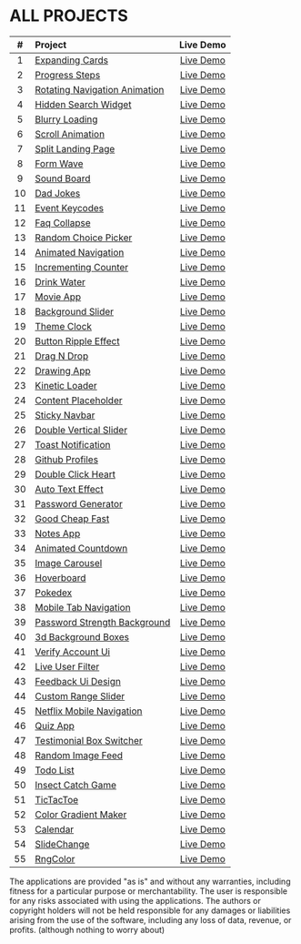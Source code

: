 # ALL PROJECTS



| # | Project       | Live Demo     | 
|:--:| :---------------------------------------------------------------------------------------------------------------------------------------- | :------------: |
| 1 | [Expanding Cards](https://github.com/shkippppper/50Projects25Days/tree/main/SmallProjects/1-ExpandingCards)  | [Live Demo]()  |
| 2 | [Progress Steps](https://github.com/shkippppper/50Projects25Days/tree/main/SmallProjects/2-ProgressSteps)  | [Live Demo]()  |
| 3 | [Rotating Navigation Animation](https://github.com/shkippppper/50Projects25Days/tree/main/SmallProjects/3-RotatingNavigation)  | [Live Demo]()  |
| 4 | [Hidden Search Widget](https://github.com/shkippppper/50Projects25Days/tree/main/SmallProjects/4-HiddenSearchWidget)  | [Live Demo]()  |
| 5 | [Blurry Loading](https://github.com/shkippppper/50Projects25Days/tree/main/SmallProjects/5-BlurryLoading)  | [Live Demo]()  |
| 6 | [Scroll Animation](https://github.com/shkippppper/50Projects25Days/tree/main/SmallProjects/6-ScrollAnimation)  | [Live Demo]()  |
| 7 | [Split Landing Page](https://github.com/shkippppper/50Projects25Days/tree/main/SmallProjects/7-SplitLandingPage)  | [Live Demo]()  |
| 8 | [Form Wave](https://github.com/shkippppper/50Projects25Days/tree/main/SmallProjects/8-FormWave)  | [Live Demo]()  |
| 9 | [Sound Board](https://github.com/shkippppper/50Projects25Days/tree/main/SmallProjects/9-SoundBoard)  | [Live Demo]()  |
| 10 | [Dad Jokes](https://github.com/shkippppper/50Projects25Days/tree/main/SmallProjects/10-DadJokes)  | [Live Demo]()  |
| 11 | [Event Keycodes](https://github.com/shkippppper/50Projects25Days/tree/main/SmallProjects/11-EventKeycodes)  | [Live Demo]()  |
| 12 | [Faq Collapse](https://github.com/shkippppper/50Projects25Days/tree/main/SmallProjects/12-FaqCollapse)  | [Live Demo]()  |
| 13 | [Random Choice Picker](https://github.com/shkippppper/50Projects25Days/tree/main/SmallProjects/13-RandomChoicePicker)  | [Live Demo]()  |
| 14 | [Animated Navigation](https://github.com/shkippppper/50Projects25Days/tree/main/SmallProjects/14-AnimatedNavigation)  | [Live Demo]()  |
| 15 | [Incrementing Counter](https://github.com/shkippppper/50Projects25Days/tree/main/SmallProjects/15-IncrementingCounter)  | [Live Demo]()  |
| 16 | [Drink Water](https://github.com/shkippppper/50Projects25Days/tree/main/SmallProjects/16-DrinkWater)  | [Live Demo]()  |
| 17 | [Movie App](https://github.com/shkippppper/50Projects25Days/tree/main/SmallProjects/17-MovieApp)  | [Live Demo]()  |
| 18 | [Background Slider](https://github.com/shkippppper/50Projects25Days/tree/main/SmallProjects/18-BackgroundSlider)  | [Live Demo]()  |
| 19 | [Theme Clock](https://github.com/shkippppper/50Projects25Days/tree/main/SmallProjects/19-ThemeClock)  | [Live Demo]()  |
| 20 | [Button Ripple Effect](https://github.com/shkippppper/50Projects25Days/tree/main/SmallProjects/20-ButtonRippleEffect)  | [Live Demo]()  |
| 21 | [Drag N Drop](https://github.com/shkippppper/50Projects25Days/tree/main/SmallProjects/21-DragNDrop)  | [Live Demo]()  |
| 22 | [Drawing App](https://github.com/shkippppper/50Projects25Days/tree/main/SmallProjects/22-DrawingApp)  | [Live Demo]()  |
| 23 | [Kinetic Loader](https://github.com/shkippppper/50Projects25Days/tree/main/SmallProjects/23-KineticLoader)  | [Live Demo]()  |
| 24 | [Content Placeholder](https://github.com/shkippppper/50Projects25Days/tree/main/SmallProjects/24-ContentPlaceholder)  | [Live Demo]()  |
| 25 | [Sticky Navbar](https://github.com/shkippppper/50Projects25Days/tree/main/SmallProjects/25-StickyNavbar)  | [Live Demo]()  |
| 26 | [Double Vertical Slider](https://github.com/shkippppper/50Projects25Days/tree/main/SmallProjects/26-DoubleVerticalSlider)  | [Live Demo]()  |
| 27 | [Toast Notification](https://github.com/shkippppper/50Projects25Days/tree/main/SmallProjects/27-ToastNotification)  | [Live Demo]()  |
| 28 | [Github Profiles](https://github.com/shkippppper/50Projects25Days/tree/main/SmallProjects/28-GithubProfiles)  | [Live Demo]()  |
| 29 | [Double Click Heart](https://github.com/shkippppper/50Projects25Days/tree/main/SmallProjects/29-DoubleClickHeart)  | [Live Demo]()  |
| 30 | [Auto Text Effect](https://github.com/shkippppper/50Projects25Days/tree/main/SmallProjects/30-AutoTextEffect)  | [Live Demo]()  |
| 31 | [Password Generator](https://github.com/shkippppper/50Projects25Days/tree/main/SmallProjects/31-PasswordGenerator)  | [Live Demo]()  |
| 32 | [Good Cheap Fast](https://github.com/shkippppper/50Projects25Days/tree/main/SmallProjects/31-PasswordGenerator)  | [Live Demo]()  |
| 33 | [Notes App](https://github.com/shkippppper/50Projects25Days/tree/main/SmallProjects/33-NotesApp)  | [Live Demo]()  |
| 34 | [Animated Countdown](https://github.com/shkippppper/50Projects25Days/tree/main/SmallProjects/34-AnimatedCountDown)  | [Live Demo]()  |
| 35 | [Image Carousel](https://github.com/shkippppper/50Projects25Days/tree/main/SmallProjects/35-ImageCarousel)  | [Live Demo]()  |
| 36 | [Hoverboard](https://github.com/shkippppper/50Projects25Days/tree/main/SmallProjects/36-Hoverboard)  | [Live Demo]()  |
| 37 | [Pokedex](https://github.com/shkippppper/50Projects25Days/tree/main/SmallProjects/37-Pokedex)  | [Live Demo]()  |
| 38 | [Mobile Tab Navigation](https://github.com/shkippppper/50Projects25Days/tree/main/SmallProjects/38-MobileTabNavigation)  | [Live Demo]()  |
| 39 | [Password Strength Background](https://github.com/shkippppper/50Projects25Days/tree/main/SmallProjects/39-PasswordStrengthBackground)  | [Live Demo]()  |
| 40 | [3d Background Boxes](https://github.com/shkippppper/50Projects25Days/tree/main/SmallProjects/40-3dBackgroundBoxes)  | [Live Demo]()  |
| 41 | [Verify Account Ui](https://github.com/shkippppper/50Projects25Days/tree/main/SmallProjects/41-VerifyAccountUI)  | [Live Demo]()  |
| 42 | [Live User Filter](https://github.com/shkippppper/50Projects25Days/tree/main/SmallProjects/42-LiveUserFilter)  | [Live Demo]()  |
| 43 | [Feedback Ui Design](https://github.com/shkippppper/50Projects25Days/tree/main/SmallProjects/43-FeedbackUIDesign)  | [Live Demo]()  |
| 44 | [Custom Range Slider](https://github.com/shkippppper/50Projects25Days/tree/main/SmallProjects/44-CustomRangeSlider)  | [Live Demo]()  |
| 45 | [Netflix Mobile Navigation](https://github.com/shkippppper/50Projects25Days/tree/main/SmallProjects/45-NetflixMobileNavigation)  | [Live Demo]()  |
| 46 | [Quiz App](https://github.com/shkippppper/50Projects25Days/tree/main/SmallProjects/46-QuizApp)  | [Live Demo]()  |
| 47 | [Testimonial Box Switcher](https://github.com/shkippppper/50Projects25Days/tree/main/SmallProjects/47-TestimonialBoxSwitcher)  | [Live Demo]()  |
| 48 | [Random Image Feed](https://github.com/shkippppper/50Projects25Days/tree/main/SmallProjects/48-RandomImageFeed)  | [Live Demo]()  |
| 49 | [Todo List](https://github.com/shkippppper/50Projects25Days/tree/main/SmallProjects/49-ToDoList)  | [Live Demo]()  |
| 50 | [Insect Catch Game](https://github.com/shkippppper/50Projects25Days/tree/main/SmallProjects/50-InsectCatchGame)  | [Live Demo]()  |
| 51 | [TicTacToe](https://github.com/shkippppper/50-Projects-HTML-CSS-JS/tree/main/SmallProjects/51-TicTacToe)  | [Live Demo]()  |
| 52 | [Color Gradient Maker](https://github.com/shkippppper/Small-Projects-HTML-CSS-JS-vanilla/tree/main/SmallProjects/52-ColorGradientMaker)  | [Live Demo]()  |
| 53 | [Calendar](https://github.com/shkippppper/Small-Projects-HTML-CSS-JS-vanilla/tree/master/SmallProjects/53-Calendar🟢)  | [Live Demo]()  |
| 54 | [SlideChange](https://github.com/shkippppper/Small-Projects-HTML-CSS-JS-vanilla/tree/master/SmallProjects/54-SlideChange🟢)  | [Live Demo]()  |
| 55 | [RngColor](https://github.com/shkippppper/Small-Projects-HTML-CSS-JS-vanilla/tree/master/SmallProjects/55-RNGColor🟢)  | [Live Demo]()  |



The applications are provided "as is" and without any warranties, including fitness for a particular purpose or merchantability. The user is responsible for any risks associated with using the applications. The authors or copyright holders will not be held responsible for any damages or liabilities arising from the use of the software, including any loss of data, revenue, or profits. (although nothing to worry about)
